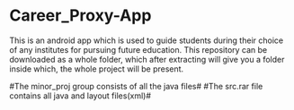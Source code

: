# Career_Proxy-App
This is an android app which is used to guide students during their choice of any institutes for pursuing future education. This repository can be downloaded 
as a whole folder, which after extracting will give you a folder inside which, the whole project will be present.

#The minor_proj group consists of all the java files#
#The src.rar file contains all java and layout files(xml)#

